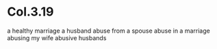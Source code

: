 # Col.3.19

a healthy marriage
a husband
abuse from a spouse
abuse in a marriage
abusing my wife
abusive husbands
